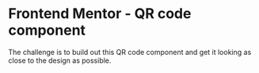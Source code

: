 # Frontend Mentor - QR code component

The challenge is to build out this QR code component and get it looking as close to the design as possible.

